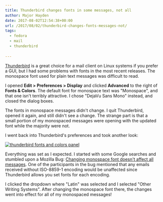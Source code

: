 ```yaml
---
title: Thunderbird changes fonts in some messages, not all
author: Major Hayden
date: 2017-08-02T12:54:38+00:00
url: /2017/08/02/thunderbird-changes-fonts-messages-not/
tags:
  - fedora
  - mail
  - thunderbird

---
```

[Thunderbird][1] is a great choice for a mail client on Linux systems if you prefer a GUI, but I had some problems with fonts in the most recent releases. The monospace font used for plain text messages was difficult to read.

I opened **Edit > Preferences > Display** and clicked **Advanced** to the right of **Fonts & Colors**. The default font for monospace text was "Monospace", and that one isn't terribly attractive. I chose "DejaVu Sans Mono" instead, and closed the dialog boxes.

The fonts in monospace messages didn't change. I quit Thunderbird, opened it again, and still didn't see a change. The strange part is that a small portion of my monospaced messages were opening with the updated font while the majority were not.

I went back into Thunderbird's preferences and took another look:

[<img src="/wp-content/uploads/2017/08/Screenshot-from-2017-08-02-07-48-18.png" alt="thunderbird fonts and colors panel" width="457" height="583" class="aligncenter size-full wp-image-6803" srcset="/wp-content/uploads/2017/08/Screenshot-from-2017-08-02-07-48-18.png 457w, /wp-content/uploads/2017/08/Screenshot-from-2017-08-02-07-48-18-235x300.png 235w" sizes="(max-width: 457px) 100vw, 457px" />][2]

Everything was set as I expected. I started with some Google searches and stumbled upon a Mozilla Bug: [Changing monospace font doesn't affect all messages][3]. One of the participants in the bug mentioned that any emails received without ISO-8859-1 encoding would be unaffected since Thunderbird allows you set fonts for each encoding.

I clicked the dropdown where "Latin" was selected and I selected "Other Writing Systems". After changing the monospace font there, the changes went into effect for all of my monospaced messages!

 [1]: https://www.mozilla.org/en-US/thunderbird/
 [2]: /wp-content/uploads/2017/08/Screenshot-from-2017-08-02-07-48-18.png
 [3]: https://bug1234567.bugzilla.mozilla.org/show_bug.cgi?id=546877
